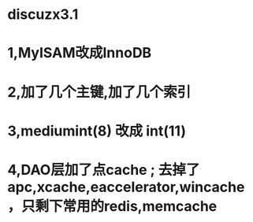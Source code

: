discuzx3.1
==========
1,MyISAM改成InnoDB
====
2,加了几个主键,加了几个索引
====
3,mediumint(8) 改成 int(11)
====
4,DAO层加了点cache ; 去掉了apc,xcache,eaccelerator,wincache，只剩下常用的redis,memcache
====

